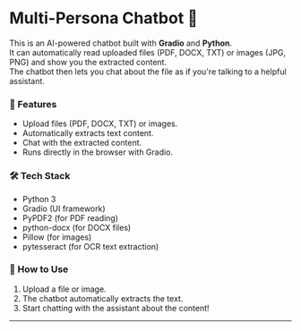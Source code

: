 # Multi-Persona Chatbot 🤖

This is an AI-powered chatbot built with **Gradio** and **Python**.  
It can automatically read uploaded files (PDF, DOCX, TXT) or images (JPG, PNG) and show you the extracted content.  
The chatbot then lets you chat about the file as if you're talking to a helpful assistant.

### 🚀 Features
- Upload files (PDF, DOCX, TXT) or images.
- Automatically extracts text content.
- Chat with the extracted content.
- Runs directly in the browser with Gradio.

### 🛠 Tech Stack
- Python 3
- Gradio (UI framework)
- PyPDF2 (for PDF reading)
- python-docx (for DOCX files)
- Pillow (for images)
- pytesseract (for OCR text extraction)

### 📂 How to Use
1. Upload a file or image.
2. The chatbot automatically extracts the text.
3. Start chatting with the assistant about the content!

---
